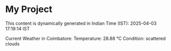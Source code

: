 # My Project

This content is dynamically generated in Indian Time (IST): 2025-04-03 17:19:14 IST


Current Weather in Coimbatore:
Temperature: 28.88 °C
Condition: scattered clouds
